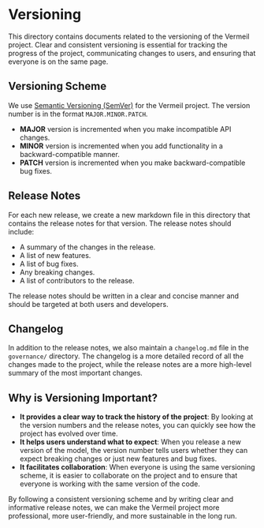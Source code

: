 # Versioning

This directory contains documents related to the versioning of the Vermeil project. Clear and consistent versioning is essential for tracking the progress of the project, communicating changes to users, and ensuring that everyone is on the same page.

## Versioning Scheme

We use [Semantic Versioning (SemVer)](https://semver.org/) for the Vermeil project. The version number is in the format `MAJOR.MINOR.PATCH`.

-   **MAJOR** version is incremented when you make incompatible API changes.
-   **MINOR** version is incremented when you add functionality in a backward-compatible manner.
-   **PATCH** version is incremented when you make backward-compatible bug fixes.

## Release Notes

For each new release, we create a new markdown file in this directory that contains the release notes for that version. The release notes should include:

-   A summary of the changes in the release.
-   A list of new features.
-   A list of bug fixes.
-   Any breaking changes.
-   A list of contributors to the release.

The release notes should be written in a clear and concise manner and should be targeted at both users and developers.

## Changelog

In addition to the release notes, we also maintain a `changelog.md` file in the `governance/` directory. The changelog is a more detailed record of all the changes made to the project, while the release notes are a more high-level summary of the most important changes.

## Why is Versioning Important?

-   **It provides a clear way to track the history of the project**: By looking at the version numbers and the release notes, you can quickly see how the project has evolved over time.
-   **It helps users understand what to expect**: When you release a new version of the model, the version number tells users whether they can expect breaking changes or just new features and bug fixes.
-   **It facilitates collaboration**: When everyone is using the same versioning scheme, it is easier to collaborate on the project and to ensure that everyone is working with the same version of the code.

By following a consistent versioning scheme and by writing clear and informative release notes, we can make the Vermeil project more professional, more user-friendly, and more sustainable in the long run.
